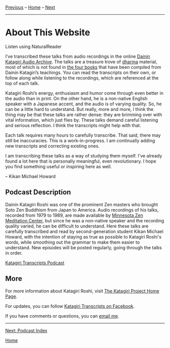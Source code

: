 <a name="0"></a>
[Previous](index) – 
[Home](index) – 
[Next](podcast#0)

---
# About This Website

<a class="nr-custom-trigger">Listen using NaturalReader</a>

I’ve transcribed these talks from audio recordings in the online [Dainin Katagiri Audio Archive](http://www.mnzencenter.org/katagiri_talks.php). The talks are a treasure trove of [dharma](glossary#dharma) material, most of which is not found in [the four books](resources#katagiri-books) that have been compiled from Dainin Katagiri’s teachings. You can read the transcripts on their own, or follow along while listening to the recordings, which are referenced at the top of each talk. 

Katagiri Roshi’s energy, enthusiasm and humor come through even better in the audio than in print. On the other hand, he is a non-native English speaker with a Japanese accent, and the audio is of varying quality. So, he can be a little hard to understand. But really, more and more, I think the thing may be that these talks are rather dense: they are brimming over with vital information, which just flies by. These talks demand careful listening and serious reflection. I think the transcripts might help with that.

Each talk requires many hours to carefully transcribe. That said, there may still be inaccuracies. This is a work-in-progress. I am continually adding new transcripts and correcting existing ones.

I am transcribing these talks as a way of studying them myself. I've already found a lot here that is personally meaningful, even revolutionary. I hope you find something useful or inspiring here as well.

  – Kikan Michael Howard

## Podcast Description

Dainin Katagiri Roshi was one of the prominent Zen masters who brought Soto Zen Buddhism from Japan to America. Audio recordings of his talks, recorded from 1979 to 1989, are made available by [Minnesota Zen Meditation Center](http://www.mnzencenter.org/katagiri_talks.php), but since he was a non-native speaker and the recording quality varied, he can be difficult to understand. Here these talks are carefully transcribed and read by second-generation student Kikan Michael Howard, with the intention of staying as true as possible to Katagiri Roshi's words, while smoothing out the grammar to make them easier to understand. New episodes will be posted regularly, going through the talks in order.

[Katagiri Transcripts Podcast](https://katagiritranscripts.podbean.com)

## More

For more information about Katagiri Roshi, visit [The Katagiri Project Home Page](http://www.mnzencenter.org/katagiri/).

For updates, you can follow [Katagiri Transcripts on Facebook](https://www.facebook.com/KatagiriTranscripts).

If you have comments or questions, you can [email me](mailto:michaelhoward@mac.com).

---
[Next: Podcast Index](podcast#0)

[Home](index#0)

<script src="https://webreader.naturalreaders.com/nr-webreader.js" defer></script>
<script>
    window.addEventListener("DOMContentLoaded", function() {
        if (typeof NRWebReader != 'undefined') {
            window['NRWebReader'] = new NRWebReader({
            widget_id: "p2syo58kbw"  // DO NOT REMOVE. This is your widget ID for your WebReader
            });
        }
    }); 
</script>
